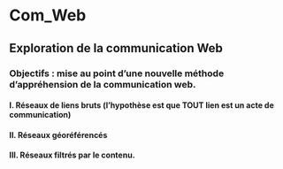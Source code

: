 # Com_Web
## Exploration de la communication Web
### Objectifs : mise au point d’une nouvelle méthode d’appréhension de la communication web.

#### I. Réseaux de liens bruts (l’hypothèse est que TOUT lien est un acte de communication)
#### II. Réseaux géoréférencés
#### III. Réseaux filtrés par le contenu. 
